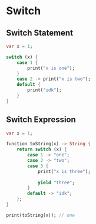 # Switch

## Switch Statement

```dart title="load.sk"
var x = 1;

switch (x) {
    case 1 {
        print("x is one");
    }
    case 2 -> print("x is two");
    default {
        print("idk");
    }
}
```

## Switch Expression

```dart title="load.sk"
var x = 1;

function toString(x) -> String {
    return switch (x) {
        case 1 -> "one";
        case 2 -> "two";
        case 3 {
            print("x is three");
            
            yield "three";
        }
        default -> "idk";
    };
}

print(toString(x)); // one
```